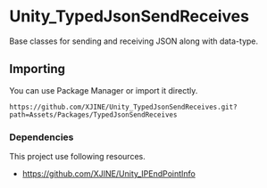 # Unity_TypedJsonSendReceives

Base classes for sending and receiving JSON along with data-type.

## Importing

You can use Package Manager or import it directly.

```
https://github.com/XJINE/Unity_TypedJsonSendReceives.git?path=Assets/Packages/TypedJsonSendReceives
```

### Dependencies

This project use following resources.

- https://github.com/XJINE/Unity_IPEndPointInfo

